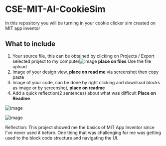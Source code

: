 # CSE-MIT-AI-CookieSim

In this repository you will be turning in your cookie clicker sim created on MIT app inventor

## What to include

1. Your source file, this can be obtained by clicking on Projects / Export selected project to my computer![image](https://github.com/user-attachments/assets/f99cff16-16e3-4e1e-afc7-9da69f0e47f4) __place on files__ Use the file upload
2. Image of your design view, __place on read me__ via screenshot then copy paste
3. Image of your code, can be done by right clicking and download blocks as image or by screenshot, __place on readme__
4. Add a quick reflection(2 sentences) about what was difficult __Place on Readme__

![image](https://github.com/user-attachments/assets/4af5577e-660a-45f1-9027-1aeb1c2dd790)

![image](https://github.com/user-attachments/assets/2a180aa1-7650-4eea-8531-f41f36369877)

Reflection: This project showed me the basics of MIT App Inventor since I've never used it before. One thing that was challenging for me was getting used to the block code structure and navigating the UI. 
